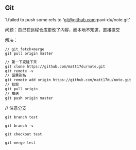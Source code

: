 ## Git

1.failed to push some refs to 'git@github.com:pavi-du/note.git'

问题：自己在远程仓库更改了内容，而本地不知道，直接提交

解决：

```
// git fetch+merge
git pull origin master 
```



```xml
// 第一下克隆下来
git clone https://github.com/matt17du/note.git
git remote -v
// 设置别名
git remote add origin https://github.com/matt17du/note.git
// 拉取
git pull origin
// 推送
git push origin master
```

// 注意分支

```git
git branch test

git branch -v

git checkout test

git merge test
```

